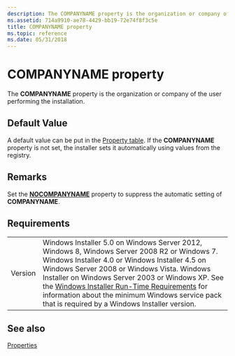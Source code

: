 ```yaml
---
description: The COMPANYNAME property is the organization or company of the user performing the installation.
ms.assetid: 714a9910-ae78-4429-bb19-72e74f8f3c5e
title: COMPANYNAME property
ms.topic: reference
ms.date: 05/31/2018
---
```


# COMPANYNAME property

The **COMPANYNAME** property is the organization or company of the user performing the installation.

## Default Value

A default value can be put in the [Property table](property-table.md). If the **COMPANYNAME** property is not set, the installer sets it automatically using values from the registry.

## Remarks

Set the [**NOCOMPANYNAME**](nocompanyname.md) property to suppress the automatic setting of **COMPANYNAME**.

## Requirements



|                    |                                                                                                                                                                                                                                                                                                                                                                                                                                                  |
|--------------------|--------------------------------------------------------------------------------------------------------------------------------------------------------------------------------------------------------------------------------------------------------------------------------------------------------------------------------------------------------------------------------------------------------------------------------------------------|
| Version<br/> | Windows Installer 5.0 on Windows Server 2012, Windows 8, Windows Server 2008 R2 or Windows 7. Windows Installer 4.0 or Windows Installer 4.5 on Windows Server 2008 or Windows Vista. Windows Installer on Windows Server 2003 or Windows XP. See the [Windows Installer Run-Time Requirements](windows-installer-portal.md) for information about the minimum Windows service pack that is required by a Windows Installer version.<br/> |



## See also

<dl> <dt>

[Properties](properties.md)
</dt> </dl>

 

 




